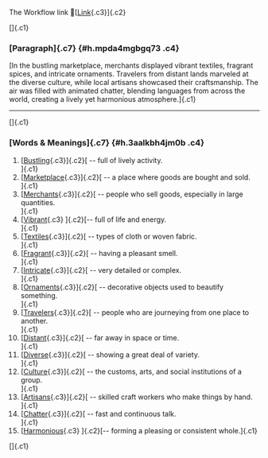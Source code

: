 The Workflow link
👏[[Link](https://www.google.com/url?q=http://www.google.com&sa=D&source=editors&ust=1760251147560239&usg=AOvVaw2OqOhlrT1hva-2OxkizYx4){.c3}]{.c2}

[]{.c1}

### [Paragraph]{.c7} {#h.mpda4mgbgq73 .c4}

[In the bustling marketplace, merchants displayed vibrant textiles,
fragrant spices, and intricate ornaments. Travelers from distant lands
marveled at the diverse culture, while local artisans showcased their
craftsmanship. The air was filled with animated chatter, blending
languages from across the world, creating a lively yet harmonious
atmosphere.]{.c1}

------------------------------------------------------------------------

[]{.c1}

### [Words & Meanings]{.c7} {#h.3aalkbh4jm0b .c4}

1.  [[Bustling](https://www.google.com/url?q=http://www.google.com&sa=D&source=editors&ust=1760251147561095&usg=AOvVaw1ny3Hyyy-QD7FI63ydw6nR){.c3}]{.c2}[ --
    full of lively activity.\
    ]{.c1}
2.  [[Marketplace](https://www.google.com/url?q=http://www.google.com&sa=D&source=editors&ust=1760251147561360&usg=AOvVaw1QhrmY8T8C_otemSdCcXrI){.c3}]{.c2}[ --
    a place where goods are bought and sold.\
    ]{.c1}
3.  [[Merchants](https://www.google.com/url?q=http://www.google.com&sa=D&source=editors&ust=1760251147561596&usg=AOvVaw1F8wkKkRlg1vAVHamVs-d9){.c3}]{.c2}[ --
    people who sell goods, especially in large quantities.\
    ]{.c1}
4.  [[Vibrant](https://www.google.com/url?q=http://www.google.com&sa=D&source=editors&ust=1760251147561817&usg=AOvVaw0OQAmmI1O89OvXLynpU2aQ){.c3}
    ]{.c2}[-- full of life and energy.\
    ]{.c1}
5.  [[Textiles](https://www.google.com/url?q=http://www.google.com&sa=D&source=editors&ust=1760251147562023&usg=AOvVaw3StfSIM9a5fRN2n2wovqqC){.c3}]{.c2}[ --
    types of cloth or woven fabric.\
    ]{.c1}
6.  [[Fragrant](https://www.google.com/url?q=http://www.google.com&sa=D&source=editors&ust=1760251147562239&usg=AOvVaw2mkg57KynwKL5UuLnZpxXR){.c3}]{.c2}[ --
    having a pleasant smell.\
    ]{.c1}
7.  [[Intricate](https://www.google.com/url?q=http://www.google.com&sa=D&source=editors&ust=1760251147562440&usg=AOvVaw3elM1fy8ahqiVAs2BlomK_){.c3}]{.c2}[ --
    very detailed or complex.\
    ]{.c1}
8.  [[Ornaments](https://www.google.com/url?q=http://www.google.com&sa=D&source=editors&ust=1760251147562624&usg=AOvVaw3tgyFRPB1vXUKo3xrlE3bP){.c3}]{.c2}[ --
    decorative objects used to beautify something.\
    ]{.c1}
9.  [[Travelers](https://www.google.com/url?q=http://www.google.com&sa=D&source=editors&ust=1760251147562813&usg=AOvVaw0zby2XZoaUNyA2gv68c5Kn){.c3}]{.c2}[ --
    people who are journeying from one place to another.\
    ]{.c1}
10. [[Distant](https://www.google.com/url?q=http://www.google.com&sa=D&source=editors&ust=1760251147563001&usg=AOvVaw1wIFl_cG-KoVyTatLy1T8B){.c3}]{.c2}[ --
    far away in space or time.\
    ]{.c1}
11. [[Diverse](https://www.google.com/url?q=http://www.google.com&sa=D&source=editors&ust=1760251147563167&usg=AOvVaw1y1jJBSnEVNGUtYoMf5zCx){.c3}]{.c2}[ --
    showing a great deal of variety.\
    ]{.c1}
12. [[Culture](https://www.google.com/url?q=http://www.google.com&sa=D&source=editors&ust=1760251147563384&usg=AOvVaw10wYHUQImgMrOaIEP9I2oy){.c3}]{.c2}[ --
    the customs, arts, and social institutions of a group.\
    ]{.c1}
13. [[Artisans](https://www.google.com/url?q=http://www.google.com&sa=D&source=editors&ust=1760251147563609&usg=AOvVaw2Q8jAg1LpF3oEOoKM01UYb){.c3}]{.c2}[ --
    skilled craft workers who make things by hand.\
    ]{.c1}
14. [[Chatter](https://www.google.com/url?q=http://www.google.com&sa=D&source=editors&ust=1760251147563831&usg=AOvVaw1l7Oux4cjjIlQJG4tsvuRP){.c3}]{.c2}[ --
    fast and continuous talk.\
    ]{.c1}
15. [[Harmonious](https://www.google.com/url?q=http://www.google.com&sa=D&source=editors&ust=1760251147564081&usg=AOvVaw16u7s7DKc9LC7M4nfYd-qa){.c3}
    ]{.c2}[-- forming a pleasing or consistent whole.]{.c1}

[]{.c1}
